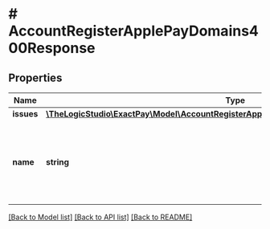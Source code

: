 # # AccountRegisterApplePayDomains400Response

## Properties

Name | Type | Description | Notes
------------ | ------------- | ------------- | -------------
**issues** | [**\TheLogicStudio\ExactPay\Model\AccountRegisterApplePayDomains400ResponseIssuesInner[]**](AccountRegisterApplePayDomains400ResponseIssuesInner.md) |  | [optional]
**name** | **string** | The error type. It has a fixed value of &#x60;ZodError&#x60; for &#x60;400 Bad Request&#x60;. | [optional] [default to 'ZodError']

[[Back to Model list]](../../README.md#models) [[Back to API list]](../../README.md#endpoints) [[Back to README]](../../README.md)

